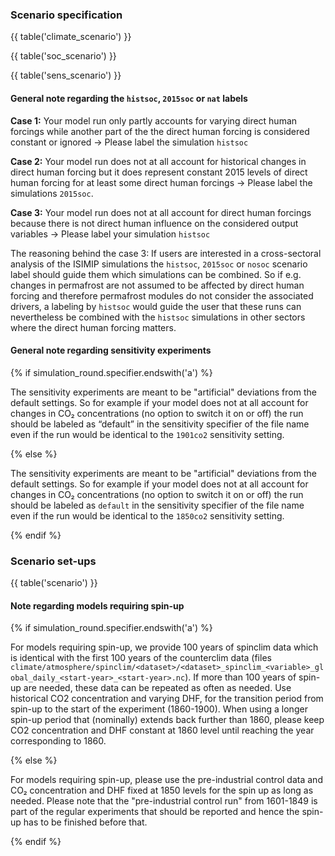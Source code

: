 ### Scenario specification

{{ table('climate_scenario') }}

{{ table('soc_scenario') }}

{{ table('sens_scenario') }}

#### General note regarding the `histsoc`, `2015soc` or `nat` labels

**Case 1:** Your model run only partly accounts for varying direct human forcings while another part of the the direct human forcing is considered constant or ignored -> Please label the simulation `histsoc`

**Case 2:** Your model run does not at all account for historical changes in direct human forcing but it does represent constant 2015 levels of direct human forcing for at least some direct human forcings -> Please label the simulations `2015soc`.

**Case 3:** Your model run does not at all account for direct human forcings because there is not direct human influence on the considered output variables -> Please label your simulation `histsoc`

The reasoning behind the case 3: If users are interested in a cross-sectoral analysis of the ISIMIP simulations the `histsoc`, `2015soc` or `nosoc` scenario label should guide them which simulations can be combined. So if e.g. changes in permafrost are not assumed to be affected by direct human forcing and therefore permafrost modules do not consider the associated drivers, a labeling by `histsoc` would guide the user that these runs can nevertheless be combined with the `histsoc` simulations in other sectors where the direct human forcing matters.

#### General note regarding sensitivity experiments

{% if simulation_round.specifier.endswith('a') %}

The sensitivity experiments are meant to be "artificial" deviations from the default settings. So for example if your model does not at all account for changes in CO₂ concentrations (no option to switch it on or off) the run should be labeled as “default” in the sensitivity specifier of the file name even if the run would be identical to the `1901co2` sensitivity setting.

{% else %}

The sensitivity experiments are meant to be "artificial" deviations from the default settings. So for example if your model does not at all account for changes in CO₂ concentrations (no option to switch it on or off) the run should be labeled as `default` in the sensitivity specifier of the file name even if the run would be identical to the `1850co2` sensitivity setting.

{% endif %}

### Scenario set-ups

{{ table('scenario') }}

#### Note regarding models requiring spin-up

{% if simulation_round.specifier.endswith('a') %}

For models requiring spin-up, we provide 100 years of spinclim data which is identical with the first 100 years of the counterclim data (files `climate/atmosphere/spinclim/<dataset>/<dataset>_spinclim_<variable>_global_daily_<start-year>_<start-year>.nc`). If more than 100 years of spin-up are needed, these data can be repeated as often as needed. Use historical CO2 concentration and varying DHF, for the transition period from spin-up to the start of the experiment (1860-1900). When using a longer spin-up period that (nominally) extends back further than 1860, please keep CO2 concentration and DHF constant at 1860 level until reaching the year corresponding to 1860.

{% else %}

For models requiring spin-up, please use the pre-industrial control data and CO₂ concentration and DHF fixed at 1850 levels for the spin up as long as needed. Please note that the "pre-industrial control run" from 1601-1849 is part of the regular experiments that should be reported and hence the spin-up has to be finished before that.

{% endif %}
